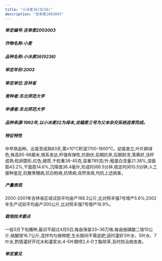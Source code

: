 ```yaml
---
title: "小冰麦36(9236)"
description: "吉审麦2003003"
---
```

##### 审定编号:吉审麦2003003

##### 作物名称:小麦

##### 品种名称:小冰麦36(9236)

##### 审定年份:2003

##### 审定单位:吉林省

##### 育种者:东北师范大学

##### 申请者:东北师范大学

##### 品种来源:1992年,以小冰麦32为母本,龙辐麦三号为父本杂交系统选育而成。

##### 特征特性
中早熟品种。出苗至成熟83天,需≥10℃积温1700-1800℃。幼苗直立,叶片鲜绿色,株高85-98厘米,根系发达,秆强有弹性,抗倒伏,前期抗旱,后期耐涝,落黄好,活杆成熟;粒卵圆形,红色,硬质,千粒重38-45克,容重785克/升;粗蛋白含量21.38%,湿面筋43.2%,干面筋14.6%,沉降值36.4毫升,形成时间6.5分钟,稳定时间10.5分钟;人工接种鉴定,抗散黑穗病,抗白粉病,抗锈病;自然发病,均抗上述病害。

##### 产量表现
2000-2001年吉林省区域试验平均亩产188.3公斤,比对照丰强7号增产5.6%;2002年生产试验平均亩产300公斤,比对照丰强7号增产16.9%。

##### 栽培技术要点
一般3月下旬播种,最迟不超过4月5日;每亩保苗33~36万株;每亩施磷酸二铵10公斤,硝酸铵16.7公斤,混拌均匀做种肥,生长期间不需追肥;适时灌好3叶水、5叶水、7叶水,酌情灌好开花水和灌浆水;4-5叶期喷2,4-D丁酯除草,及时防治病虫害。

##### 审定意见

